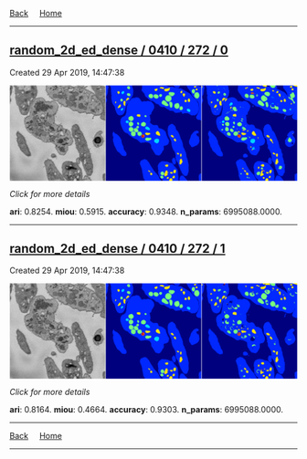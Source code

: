 
[Back](..)&nbsp;&nbsp;&nbsp;&nbsp;&nbsp;[Home](https://leapmanlab.github.io/snapshots)

---

<div class="summary"><a href="0"><h2>random_2d_ed_dense / 0410 / 272 / 0</h2></a><p>Created 29 Apr 2019, 14:47:38
</p><a href="0"><img src="0/media/summary.png" align="center"></a><p>
<i>Click for more details</i>
</p></div>

**ari**: 0.8254. **miou**: 0.5915. **accuracy**: 0.9348. **n_params**: 6995088.0000. 

---

<div class="summary"><a href="1"><h2>random_2d_ed_dense / 0410 / 272 / 1</h2></a><p>Created 29 Apr 2019, 14:47:38
</p><a href="1"><img src="1/media/summary.png" align="center"></a><p>
<i>Click for more details</i>
</p></div>

**ari**: 0.8164. **miou**: 0.4664. **accuracy**: 0.9303. **n_params**: 6995088.0000. 

---

[Back](..)&nbsp;&nbsp;&nbsp;&nbsp;&nbsp;[Home](https://leapmanlab.github.io/snapshots)

---